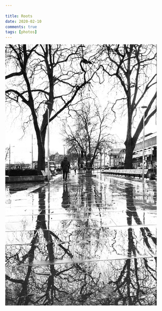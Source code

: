 ```yaml
---  
  
title: Roots  
date: 2020-02-10
comments: true  
tags: [photos]  
---  
```


<img src="/assets/images/articles/roots.jpeg" alt="The rain is good for something at least" class="responsive"><br>
